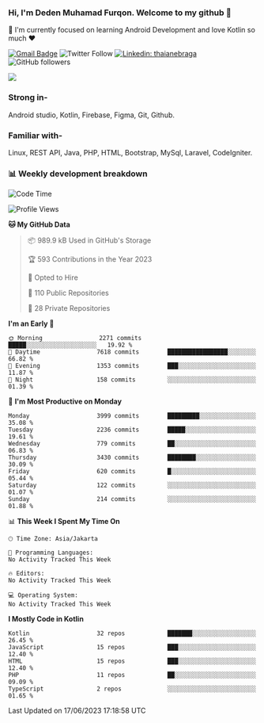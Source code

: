 ### Hi, I'm Deden Muhamad Furqon. Welcome to my github 👋

<!--
**furqoncreative/furqoncreative** is a ✨ _special_ ✨ repository because its `README.md` (this file) appears on your GitHub profile.

Here are some ideas to get you started:

- 🔭 I’m currently working on ...
- 👯 I’m looking to collaborate on ...
- 🤔 I’m looking for help with ...
- 💬 Ask me about ...
- 📫 How to reach me: ...
- 😄 Pronouns: ...
- ⚡ Fun fact: ...
-->

  🌱 I'm currently focused on learning Android Development and love Kotlin so much ❤ 

[![Gmail Badge](https://img.shields.io/badge/-furqoncreative24@gmail.com-c14438?style=flat-square&logo=Gmail&logoColor=white&link=mailto:furqoncreative24@gmail.com)](mailto:furqoncreative24@gmail.com)
![Twitter Follow](https://img.shields.io/twitter/follow/furqoncreative?label=Follow)
[![Linkedin: thaianebraga](https://img.shields.io/badge/-Deden_Muhamad_Furqon-blue?style=flat-square&logo=Linkedin&logoColor=white&link=https://www.linkedin.com/in/anmol-p-singh/)](https://www.linkedin.com/in/furqoncreative/)
![GitHub followers](https://img.shields.io/github/followers/furqoncreative?label=Follow&style=social)

<img src="https://github-readme-stats.sera5-dev.vercel.app/api?username=furqoncreative&hide=stars&show_icons=true&count_private=true&include_all_commits=true&title_color=#008080&icon_color=#008080&hide_border=true" width="">

### Strong in-

Android studio, Kotlin, Firebase, Figma, Git, Github.

### Familiar with-
Linux, REST API, Java, PHP, HTML, Bootstrap, MySql, Laravel, CodeIgniter.

### 📊 Weekly development breakdown

<!--START_SECTION:waka-->
![Code Time](http://img.shields.io/badge/Code%20Time-1%2C284%20hrs%2030%20mins-blue)

![Profile Views](http://img.shields.io/badge/Profile%20Views-1-blue)

**🐱 My GitHub Data** 

> 📦 989.9 kB Used in GitHub's Storage 
 > 
> 🏆 593 Contributions in the Year 2023
 > 
> 💼 Opted to Hire
 > 
> 📜 110 Public Repositories 
 > 
> 🔑 28 Private Repositories 
 > 
**I'm an Early 🐤** 

```text
🌞 Morning                2271 commits        █████░░░░░░░░░░░░░░░░░░░░   19.92 % 
🌆 Daytime                7618 commits        █████████████████░░░░░░░░   66.82 % 
🌃 Evening                1353 commits        ███░░░░░░░░░░░░░░░░░░░░░░   11.87 % 
🌙 Night                  158 commits         ░░░░░░░░░░░░░░░░░░░░░░░░░   01.39 % 
```
📅 **I'm Most Productive on Monday** 

```text
Monday                   3999 commits        █████████░░░░░░░░░░░░░░░░   35.08 % 
Tuesday                  2236 commits        █████░░░░░░░░░░░░░░░░░░░░   19.61 % 
Wednesday                779 commits         ██░░░░░░░░░░░░░░░░░░░░░░░   06.83 % 
Thursday                 3430 commits        ████████░░░░░░░░░░░░░░░░░   30.09 % 
Friday                   620 commits         █░░░░░░░░░░░░░░░░░░░░░░░░   05.44 % 
Saturday                 122 commits         ░░░░░░░░░░░░░░░░░░░░░░░░░   01.07 % 
Sunday                   214 commits         ░░░░░░░░░░░░░░░░░░░░░░░░░   01.88 % 
```


📊 **This Week I Spent My Time On** 

```text
🕑︎ Time Zone: Asia/Jakarta

💬 Programming Languages: 
No Activity Tracked This Week

🔥 Editors: 
No Activity Tracked This Week

💻 Operating System: 
No Activity Tracked This Week
```

**I Mostly Code in Kotlin** 

```text
Kotlin                   32 repos            ███████░░░░░░░░░░░░░░░░░░   26.45 % 
JavaScript               15 repos            ███░░░░░░░░░░░░░░░░░░░░░░   12.40 % 
HTML                     15 repos            ███░░░░░░░░░░░░░░░░░░░░░░   12.40 % 
PHP                      11 repos            ██░░░░░░░░░░░░░░░░░░░░░░░   09.09 % 
TypeScript               2 repos             ░░░░░░░░░░░░░░░░░░░░░░░░░   01.65 % 
```




 Last Updated on 17/06/2023 17:18:58 UTC
<!--END_SECTION:waka-->
